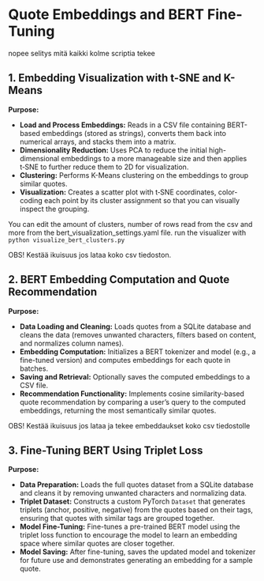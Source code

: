 # Quote Embeddings and BERT Fine-Tuning

nopee selitys mitä kaikki kolme scriptia tekee

## 1. Embedding Visualization with t-SNE and K-Means

**Purpose:**  
- **Load and Process Embeddings:** Reads in a CSV file containing BERT-based embeddings (stored as strings), converts them back into numerical arrays, and stacks them into a matrix.
- **Dimensionality Reduction:** Uses PCA to reduce the initial high-dimensional embeddings to a more manageable size and then applies t‑SNE to further reduce them to 2D for visualization.
- **Clustering:** Performs K-Means clustering on the embeddings to group similar quotes.
- **Visualization:** Creates a scatter plot with t‑SNE coordinates, color-coding each point by its cluster assignment so that you can visually inspect the grouping.

You can edit the amount of clusters, number of rows read from the csv and more from the bert_visualization_settings.yaml file.
run the visualizer with 
```python visualize_bert_clusters.py```

OBS! Kestää ikuisuus jos lataa koko csv tiedoston.

## 2. BERT Embedding Computation and Quote Recommendation

**Purpose:**  
- **Data Loading and Cleaning:** Loads quotes from a SQLite database and cleans the data (removes unwanted characters, filters based on content, and normalizes column names).
- **Embedding Computation:** Initializes a BERT tokenizer and model (e.g., a fine-tuned version) and computes embeddings for each quote in batches.
- **Saving and Retrieval:** Optionally saves the computed embeddings to a CSV file.
- **Recommendation Functionality:** Implements cosine similarity-based quote recommendation by comparing a user’s query to the computed embeddings, returning the most semantically similar quotes.

OBS! Kestää ikuisuus jos lataa ja tekee embeddaukset koko csv tiedostolle

## 3. Fine-Tuning BERT Using Triplet Loss

**Purpose:**  
- **Data Preparation:** Loads the full quotes dataset from a SQLite database and cleans it by removing unwanted characters and normalizing data.
- **Triplet Dataset:** Constructs a custom PyTorch `Dataset` that generates triplets (anchor, positive, negative) from the quotes based on their tags, ensuring that quotes with similar tags are grouped together.
- **Model Fine-Tuning:** Fine-tunes a pre-trained BERT model using the triplet loss function to encourage the model to learn an embedding space where similar quotes are closer together.
- **Model Saving:** After fine-tuning, saves the updated model and tokenizer for future use and demonstrates generating an embedding for a sample quote.


